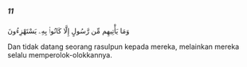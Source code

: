 ##### 11

<span class="ayah">وَمَا يَأْتِيهِم مِّن رَّسُولٍ إِلَّا كَانُوا۟ بِهِۦ يَسْتَهْزِءُونَ</span>

<span class="ayah_translation">Dan tidak datang seorang rasulpun kepada mereka, melainkan mereka selalu memperolok-olokkannya.</span>
